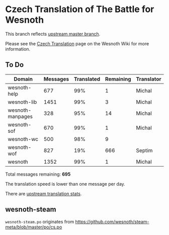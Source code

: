 # Czech Translation of The Battle for Wesnoth

This branch reflects [upstream master branch](https://github.com/wesnoth/wesnoth/tree/master).

Please see the [Czech Translation](https://wiki.wesnoth.org/CzechTranslation) page on the Wesnoth Wiki for more information.

## To Do

Domain | Messages | Translated | Remaining | Translator
------ | -------- | ---------- | --------- | ----------
wesnoth-help | 677 | 99% | 1 | Michal
wesnoth-lib | 1451 | 99% | 3 | Michal
wesnoth-manpages | 328 | 95% | 14 | Michal
wesnoth-sof | 670 | 99% | 1 | Michal
wesnoth-wc | 500 | 98% | 9 |
wesnoth-wof | 827 | 19% | 666 | Septim
wesnoth | 1352 | 99% | 1 | Michal

Total messages remaining: **695**

The translation speed is lower than one message per day.

There are [upstream translation stats](https://www.wesnoth.org/gettext/?view=langs&version=master&lang=cs).

## wesnoth-steam
`wesnoth-steam.po` originates from https://github.com/wesnoth/steam-meta/blob/master/po/cs.po
